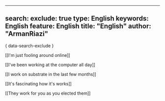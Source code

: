  ---
search:
  exclude: true
type:  English
keywords:  English
feature:  English
title: "English"
author: "ArmanRiazi"
---
{ data-search-exclude }

 [[I'm just fooling around online]]
 
 [[I've been working at the computer all day]]

 [[I work on substrate in the last few months]]
 
 [[It's fascinating how it's works]]

 [[They work for you as you elected them]]